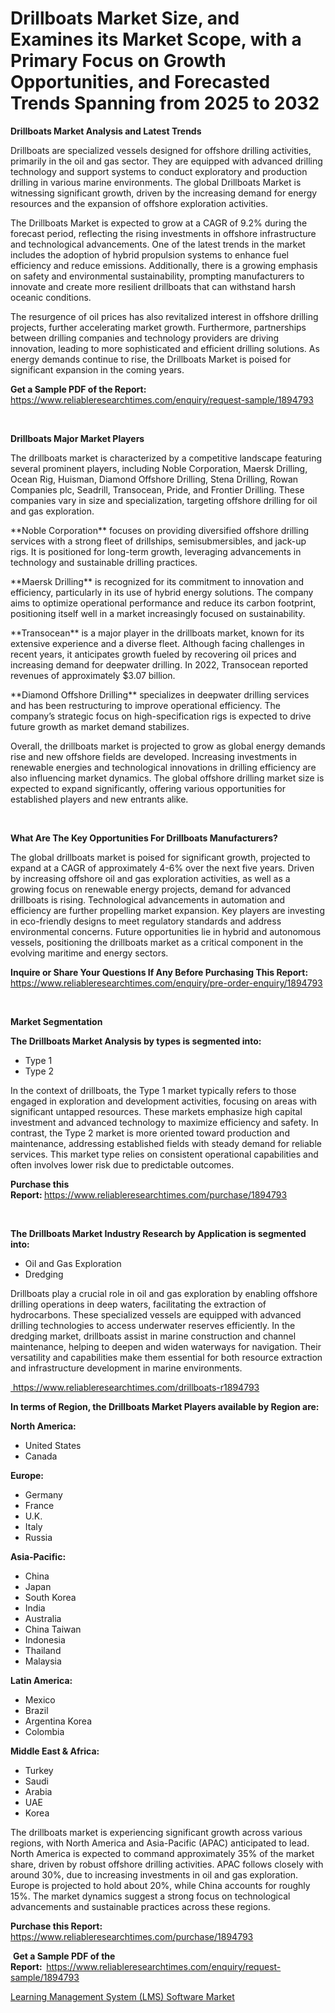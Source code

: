 <p><h1>Drillboats Market Size, and Examines its Market Scope, with a Primary Focus on Growth Opportunities, and Forecasted Trends Spanning from 2025 to 2032</h1></p><p><strong>Drillboats Market Analysis and Latest Trends</strong></p>
<p><p>Drillboats are specialized vessels designed for offshore drilling activities, primarily in the oil and gas sector. They are equipped with advanced drilling technology and support systems to conduct exploratory and production drilling in various marine environments. The global Drillboats Market is witnessing significant growth, driven by the increasing demand for energy resources and the expansion of offshore exploration activities. </p><p>The Drillboats Market is expected to grow at a CAGR of 9.2% during the forecast period, reflecting the rising investments in offshore infrastructure and technological advancements. One of the latest trends in the market includes the adoption of hybrid propulsion systems to enhance fuel efficiency and reduce emissions. Additionally, there is a growing emphasis on safety and environmental sustainability, prompting manufacturers to innovate and create more resilient drillboats that can withstand harsh oceanic conditions.</p><p>The resurgence of oil prices has also revitalized interest in offshore drilling projects, further accelerating market growth. Furthermore, partnerships between drilling companies and technology providers are driving innovation, leading to more sophisticated and efficient drilling solutions. As energy demands continue to rise, the Drillboats Market is poised for significant expansion in the coming years.</p></p>
<p><strong>Get a Sample PDF of the Report:&nbsp;</strong> <a href="https://www.reliableresearchtimes.com/enquiry/request-sample/1894793?utm_campaign=3548&utm_medium=2&utm_source=Github&utm_content=ia&utm_term=28032025&utm_id=drillboats">https://www.reliableresearchtimes.com/enquiry/request-sample/1894793</a></p>
<p>&nbsp;</p>
<p><strong>Drillboats Major Market Players</strong></p>
<p><p>The drillboats market is characterized by a competitive landscape featuring several prominent players, including Noble Corporation, Maersk Drilling, Ocean Rig, Huisman, Diamond Offshore Drilling, Stena Drilling, Rowan Companies plc, Seadrill, Transocean, Pride, and Frontier Drilling. These companies vary in size and specialization, targeting offshore drilling for oil and gas exploration.</p><p>**Noble Corporation** focuses on providing diversified offshore drilling services with a strong fleet of drillships, semisubmersibles, and jack-up rigs. It is positioned for long-term growth, leveraging advancements in technology and sustainable drilling practices.</p><p>**Maersk Drilling** is recognized for its commitment to innovation and efficiency, particularly in its use of hybrid energy solutions. The company aims to optimize operational performance and reduce its carbon footprint, positioning itself well in a market increasingly focused on sustainability.</p><p>**Transocean** is a major player in the drillboats market, known for its extensive experience and a diverse fleet. Although facing challenges in recent years, it anticipates growth fueled by recovering oil prices and increasing demand for deepwater drilling. In 2022, Transocean reported revenues of approximately $3.07 billion.</p><p>**Diamond Offshore Drilling** specializes in deepwater drilling services and has been restructuring to improve operational efficiency. The company’s strategic focus on high-specification rigs is expected to drive future growth as market demand stabilizes.</p><p>Overall, the drillboats market is projected to grow as global energy demands rise and new offshore fields are developed. Increasing investments in renewable energies and technological innovations in drilling efficiency are also influencing market dynamics. The global offshore drilling market size is expected to expand significantly, offering various opportunities for established players and new entrants alike.</p></p>
<p>&nbsp;</p>
<p><strong>What Are The Key Opportunities For Drillboats Manufacturers?</strong></p>
<p><p>The global drillboats market is poised for significant growth, projected to expand at a CAGR of approximately 4-6% over the next five years. Driven by increasing offshore oil and gas exploration activities, as well as a growing focus on renewable energy projects, demand for advanced drillboats is rising. Technological advancements in automation and efficiency are further propelling market expansion. Key players are investing in eco-friendly designs to meet regulatory standards and address environmental concerns. Future opportunities lie in hybrid and autonomous vessels, positioning the drillboats market as a critical component in the evolving maritime and energy sectors.</p></p>
<p><strong>Inquire or Share Your Questions If Any Before Purchasing This Report:</strong> <a href="https://www.reliableresearchtimes.com/enquiry/pre-order-enquiry/1894793?utm_campaign=3548&utm_medium=2&utm_source=Github&utm_content=ia&utm_term=28032025&utm_id=drillboats">https://www.reliableresearchtimes.com/enquiry/pre-order-enquiry/1894793</a></p>
<p>&nbsp;</p>
<p><strong>Market Segmentation</strong></p>
<p><strong>The Drillboats Market Analysis by types is segmented into:</strong></p>
<p><ul><li>Type 1</li><li>Type 2</li></ul></p>
<p><p>In the context of drillboats, the Type 1 market typically refers to those engaged in exploration and development activities, focusing on areas with significant untapped resources. These markets emphasize high capital investment and advanced technology to maximize efficiency and safety. In contrast, the Type 2 market is more oriented toward production and maintenance, addressing established fields with steady demand for reliable services. This market type relies on consistent operational capabilities and often involves lower risk due to predictable outcomes.</p></p>
<p><strong>Purchase this Report:&nbsp;</strong><a href="https://www.reliableresearchtimes.com/purchase/1894793?utm_campaign=3548&utm_medium=2&utm_source=Github&utm_content=ia&utm_term=28032025&utm_id=drillboats">https://www.reliableresearchtimes.com/purchase/1894793</a></p>
<p>&nbsp;</p>
<p><strong>The Drillboats Market Industry Research by Application is segmented into:</strong></p>
<p><ul><li>Oil and Gas Exploration</li><li>Dredging</li></ul></p>
<p><p>Drillboats play a crucial role in oil and gas exploration by enabling offshore drilling operations in deep waters, facilitating the extraction of hydrocarbons. These specialized vessels are equipped with advanced drilling technologies to access underwater reserves efficiently. In the dredging market, drillboats assist in marine construction and channel maintenance, helping to deepen and widen waterways for navigation. Their versatility and capabilities make them essential for both resource extraction and infrastructure development in marine environments.</p></p>
<p><a href="https://www.reliableresearchtimes.com/drillboats-r1894793?utm_campaign=3548&utm_medium=2&utm_source=Github&utm_content=ia&utm_term=28032025&utm_id=drillboats">&nbsp;https://www.reliableresearchtimes.com/drillboats-r1894793</a></p>
<p><strong>In terms of Region, the Drillboats Market Players available by Region are:</strong></p>
<p>
    <p> <strong> North America: </strong>
        <ul>
            <li>United States</li>
            <li>Canada</li>
        </ul>
        </p> 
    <p> <strong> Europe: </strong>
        <ul>
            <li>Germany</li>
            <li>France</li>
            <li>U.K.</li>
            <li>Italy</li>
            <li>Russia</li>
        </ul>
        </p> 
    <p> <strong> Asia-Pacific: </strong>
        <ul>
            <li>China</li>
            <li>Japan</li>
            <li>South Korea</li>
            <li>India</li>
            <li>Australia</li>
            <li>China Taiwan</li>
            <li>Indonesia</li>
            <li>Thailand</li>
            <li>Malaysia</li>
        </ul>
        </p> 
    <p> <strong> Latin America: </strong>
        <ul>
            <li>Mexico</li>
            <li>Brazil</li>
            <li>Argentina Korea</li>
            <li>Colombia</li>
        </ul>
        </p> 
    <p> <strong> Middle East & Africa: </strong>
        <ul>
            <li>Turkey</li>
            <li>Saudi</li>
            <li>Arabia</li>
            <li>UAE</li>
            <li>Korea</li>
        </ul>
    </p>
    </p>
<p><p>The drillboats market is experiencing significant growth across various regions, with North America and Asia-Pacific (APAC) anticipated to lead. North America is expected to command approximately 35% of the market share, driven by robust offshore drilling activities. APAC follows closely with around 30%, due to increasing investments in oil and gas exploration. Europe is projected to hold about 20%, while China accounts for roughly 15%. The market dynamics suggest a strong focus on technological advancements and sustainable practices across these regions.</p></p>
<p><strong>Purchase this Report: </strong><a href="https://www.reliableresearchtimes.com/purchase/1894793?utm_campaign=3548&utm_medium=2&utm_source=Github&utm_content=ia&utm_term=28032025&utm_id=drillboats">https://www.reliableresearchtimes.com/purchase/1894793</a></p>
<p>&nbsp;<strong>Get a Sample PDF of the Report:&nbsp;&nbsp;</strong><a href="https://www.reliableresearchtimes.com/enquiry/request-sample/1894793?utm_campaign=3548&utm_medium=2&utm_source=Github&utm_content=ia&utm_term=28032025&utm_id=drillboats">https://www.reliableresearchtimes.com/enquiry/request-sample/1894793</a></p>
<p><strong></strong></p>
<p><p><a href="https://github.com/anesimazikpd/Market-Research-Report-List-1/blob/main/learning-management-system-lms-software-market.md?utm_campaign=3548&utm_medium=2&utm_source=Github&utm_content=ia&utm_term=28032025&utm_id=drillboats">Learning Management System (LMS) Software Market</a></p></p>